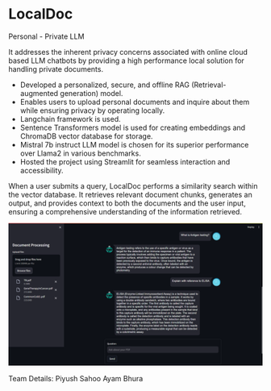 # LocalDoc
Personal - Private LLM

It addresses the inherent privacy concerns associated with online cloud based LLM chatbots by providing a high performance local solution for handling private documents.

- Developed a personalized, secure, and offline RAG (Retrieval-augmented generation) model.
- Enables users to upload personal documents and inquire about them while ensuring privacy by operating locally.
- Langchain framework is used.
- Sentence Transformers model is used for creating embeddings and ChromaDB vector database for storage.
- Mistral 7b instruct LLM model is chosen for its superior performance over Llama2 in various benchmarks.
- Hosted the project using Streamlit for seamless interaction and accessibility.

When a user submits a query, LocalDoc performs a similarity search within the vector database. It retrieves relevant document chunks, generates an output, and provides context to both the documents and the user input, ensuring a comprehensive understanding of the information retrieved.

<img src="Web%20app/Web_UI.png">

Team Details:
Piyush Sahoo
Ayam Bhura
